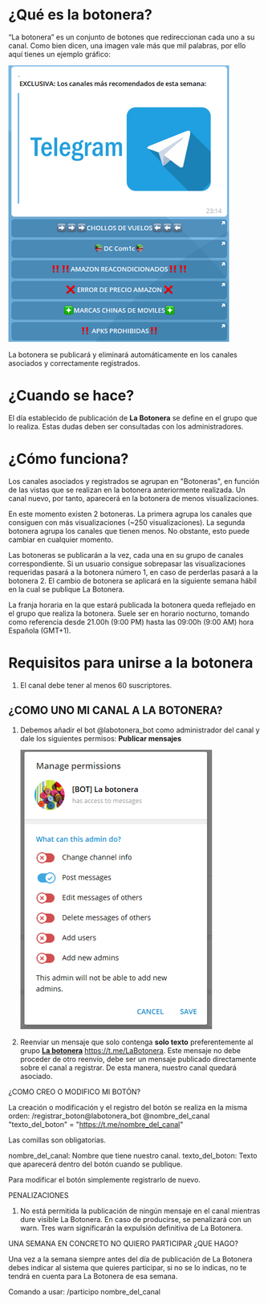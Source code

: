 # ¿Qué es la botonera?
“La botonera” es un conjunto de botones que redireccionan cada uno a su canal.
Como bien dicen, una imagen vale más que mil palabras, por ello aquí tienes un ejemplo gráfico:

![La Botonera](/media/botonera.png)

La botonera se publicará y eliminará automáticamente en los canales asociados y correctamente registrados.

# ¿Cuando se hace?

El día establecido de publicación de **La Botonera** se define en el grupo que lo realiza. Estas dudas deben ser consultadas con los administradores.

# ¿Cómo funciona?

Los canales asociados y registrados se agrupan en "Botoneras", en función de las vistas que se realizan en la botonera anteriormente realizada. Un canal nuevo, por tanto, aparecerá en la botonera de menos visualizaciones.

En este momento existen 2 botoneras. La primera agrupa los canales que consiguen con más visualizaciones (~250 visualizaciones). La segunda botonera agrupa los canales que tienen menos. No obstante, esto puede cambiar en cualquier momento.

Las botoneras se publicarán a la vez, cada una en su grupo de canales correspondiente. Si un usuario consigue sobrepasar 
las visualizaciones requeridas pasará a la botonera número 1, en caso de perderlas pasará a la botonera 2. El cambio de 
botonera se aplicará en la siguiente semana hábil en la cual se publique La Botonera.

La franja horaria en la que estará publicada la botonera queda reflejado en el grupo que realiza la botonera. Suele ser en horario nocturno, tomando como referencia desde 21.00h (9:00 PM) hasta las 09:00h (9:00 AM) hora Española (GMT+1).


# Requisitos para unirse a la botonera

1. El canal debe tener al menos 60 suscriptores.


## ¿COMO UNO MI CANAL A LA BOTONERA?

1. Debemos añadir el bot @labotonera_bot como administrador del canal y dale los siguientes permisos: **Publicar mensajes**
    
    ![Permisos necesarios](/media/permisos_labotonera_bot.PNG)

2. Reenviar un mensaje que solo contenga **solo texto** preferentemente al grupo [**La botonera**](https://t.me/LaBotonera) https://t.me/LaBotonera. Este mensaje no debe proceder de otro reenvío, debe ser un mensaje publicado directamente sobre el canal a registrar.  De esta manera,
nuestro canal quedará asociado.


¿COMO CREO O MODIFICO MI BOTÓN?

La creación o modificación y el registro del botón se realiza en la misma orden:
/registrar_boton@labotonera_bot @nombre_del_canal "texto_del_boton" = "https://t.me/nombre_del_canal"

Las comillas son obligatorias.

nombre_del_canal: Nombre que tiene nuestro canal.
texto_del_boton: Texto que aparecerá dentro del botón cuando se publique.

Para modificar el botón simplemente registrarlo de nuevo.


PENALIZACIONES

1. No está permitida la publicación de ningún mensaje en el canal mientras dure visible La Botonera. En caso de producirse,
se penalizará con un warn. Tres warn significarán la expulsión definitiva de La Botonera.


UNA SEMANA EN CONCRETO NO QUIERO PARTICIPAR ¿QUE HAGO?

Una vez a la semana siempre antes del día de publicación de La Botonera debes indicar al sistema que quieres participar,
si no se lo indicas, no te tendrá en cuenta para La Botonera de esa semana.

Comando a usar: /participo nombre_del_canal
